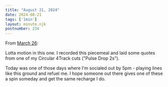 ```yaml
---
title: "August 21, 2024"
date: 2024-08-21
tags: ['1min']
layout: minute.njk
postnumber: 234
---	
```


From [March 26](https://www.listenfaster.com/main/86/):

Lotta motion in this one. I recorded this piecemeal and laid some quotes from one of my Circular 4Track cuts ("Pulse Drop 2s").

Today was one of those days where I'm socialed out by 5pm - playing lines like this ground and refuel me. I hope someone out there gives one of these a spin someday and get the same recharge I do.
